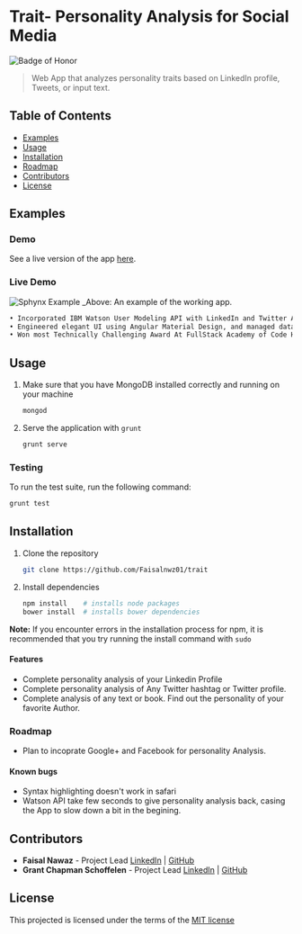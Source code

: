 # Trait- Personality Analysis for Social Media
![Badge of Honor](https://img.shields.io/badge/Built%20at-Fullstack-green.svg?style=flat-square)
> Web App that analyzes personality traits based on LinkedIn profile, Tweets, or input text.

## Table of Contents

- [Examples](#examples)
- [Usage](#usage)
- [Installation](#installation)
- [Roadmap](#roadmap)
- [Contributors](#contributors)
- [License](#license)

## Examples
### Demo

See a live version of the app [here](http://trait.herokuapp.com/login).

### Live Demo

![Sphynx Example](http://i.imgur.com/Rn6A5zk.gif)
_Above: An example of the working app.


```html
• Incorporated IBM Watson User Modeling API with LinkedIn and Twitter APIs to analyze users personality traits 
• Engineered elegant UI using Angular Material Design, and managed data with interactive D3 graph 
• Won most Technically Challenging Award At FullStack Academy of Code Hackathon 2015
```

## Usage

1.  Make sure that you have MongoDB installed correctly and running on your machine

    ```bash
    mongod
    ```
2. Serve the application with `grunt`

    ```bash
    grunt serve
    ```
     
### Testing
To run the test suite, run the following command:

```bash
grunt test
```

## Installation

1. Clone the repository

	```bash
	git clone https://github.com/Faisalnwz01/trait
	```
2.	Install dependencies

	```bash
	npm install    # installs node packages
	bower install  # installs bower dependencies
	```

__Note:__ If you encounter errors in the installation process for npm, it is recommended that you try running the install command with `sudo`



#### Features

-	Complete personality analysis of your Linkedin Profile
-	Complete personality analysis of Any Twitter hashtag or Twitter profile. 
-	Complete analysis of any text or book. Find out the personality of your favorite Author.

### Roadmap
- Plan to incoprate Google+ and Facebook for personality Analysis.

#### Known bugs

- Syntax highlighting doesn't work in safari
- Watson API take few seconds to give personality analysis back, casing the App to slow down a bit in the begining.

## Contributors
* __Faisal Nawaz__ - Project Lead [LinkedIn](https://www.linkedin.com/in/faisalnwz) | [GitHub](https://github.com/faisalnwz01)
* __Grant Chapman Schoffelen__ - Project Lead  [LinkedIn](https://www.linkedin.com/profile/view?id=365808666) | [GitHub](https://github.com/GrantSchoffelen)
## License

This projected is licensed under the terms of the [MIT license](/LICENSE)


